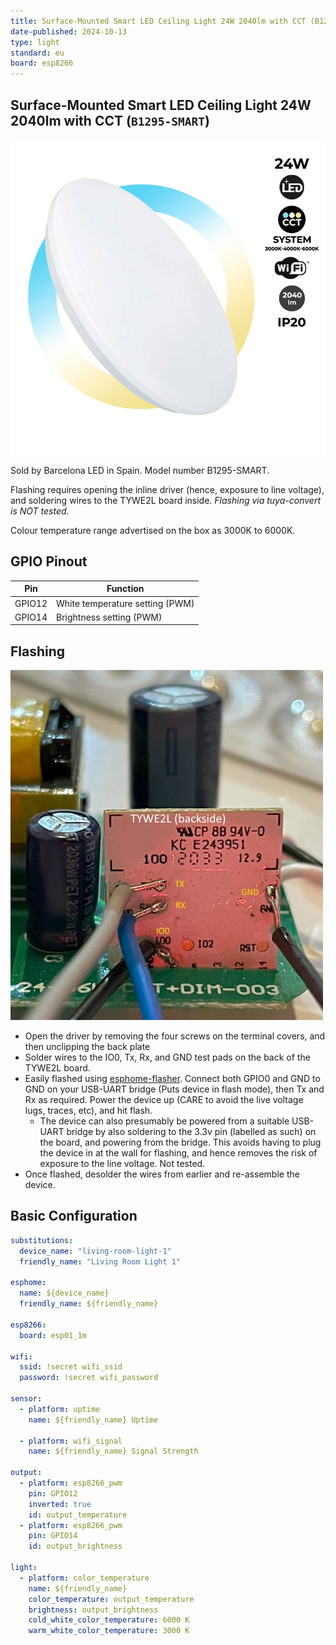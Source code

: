 ```yaml
---
title: Surface-Mounted Smart LED Ceiling Light 24W 2040lm with CCT (B1295-SMART)
date-published: 2024-10-13
type: light
standard: eu
board: esp8266
---
```


## Surface-Mounted Smart LED Ceiling Light 24W 2040lm with CCT (`B1295-SMART`)

![Product Image](smart-cct-wifi-surface-mounted-led-ceiling-light-24w-ip20.jpg "Product Image")

Sold by Barcelona LED in Spain. Model number B1295-SMART.

Flashing requires opening the inline driver (hence, exposure to line voltage), and soldering wires to the TYWE2L board
inside.
_Flashing via tuya-convert is NOT tested._

Colour temperature range advertised on the box as 3000K to 6000K.

## GPIO Pinout

| Pin    | Function                        |
| ------ | ------------------------------- |
| GPIO12 | White temperature setting (PWM) |
| GPIO14 | Brightness setting (PWM)        |

## Flashing

![TYWE2L with soldered wires](TYWE2L-backside-flash.jpg "TYWE2L with soldered wires")

- Open the driver by removing the four screws on the terminal covers, and then unclipping the back plate
- Solder wires to the IO0, Tx, Rx, and GND test pads on the back of the TYWE2L board.
- Easily flashed using [esphome-flasher](https://github.com/esphome/esphome-flasher). Connect both GPIO0 and GND to GND
  on your USB-UART bridge (Puts device in flash mode), then Tx and Rx as required. Power the device up (CARE to avoid
  the live voltage lugs, traces, etc), and hit flash.
  - The device can also presumably be powered from a suitable USB-UART bridge by also soldering to the 3.3v pin
    (labelled as such) on the board, and powering from the bridge. This avoids having to plug the device in at the wall
    for flashing, and hence removes the risk of exposure to the line voltage. Not tested.
- Once flashed, desolder the wires from earlier and re-assemble the device.

## Basic Configuration

```yaml
substitutions:
  device_name: "living-room-light-1"
  friendly_name: "Living Room Light 1"

esphome:
  name: ${device_name}
  friendly_name: ${friendly_name}

esp8266:
  board: esp01_1m

wifi:
  ssid: !secret wifi_ssid
  password: !secret wifi_password

sensor:
  - platform: uptime
    name: ${friendly_name} Uptime

  - platform: wifi_signal
    name: ${friendly_name} Signal Strength

output:
  - platform: esp8266_pwm
    pin: GPIO12
    inverted: true
    id: output_temperature
  - platform: esp8266_pwm
    pin: GPIO14
    id: output_brightness

light:
  - platform: color_temperature
    name: ${friendly_name}
    color_temperature: output_temperature
    brightness: output_brightness
    cold_white_color_temperature: 6000 K
    warm_white_color_temperature: 3000 K
```
